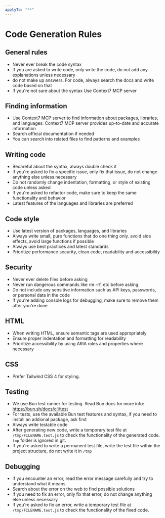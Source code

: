 ```yaml
---
applyTo: "**"
---
```


# Code Generation Rules

## General rules

- Never ever break the code syntax
- If you are asked to write code, only write the code, do not add any explanations unless necessary
- do not make up answers. For code, always search the docs and write code based on that
- If you're not sure about the syntax Use Context7 MCP server

## Finding information

- Use Context7 MCP server to find information about packages, libraries, and languages. Context7 MCP server provides up-to-date and accurate information
- Search official documentation if needed
- You can search into related files to find patterns and examples

## Writing code

- Becareful about the syntax, always double check it
- If you're asked to fix a specific issue, only fix that issue, do not change anything else unless necessary
- Do not randomly change indentation, formatting, or style of existing code unless asked
- If you're asked to refactor code, make sure to keep the same functionality and behavior
- Latest features of the languages and libraries are preferred

## Code style

- Use latest version of packages, languages, and libraries
- Always write small, pure functions that do one thing only. avoid side effects, avoid large functions if possible
- Always use best practices and latest standards
- Prioritize performance security, clean code, readability and accessibility

## Security

- Never ever delete files before asking
- Never run dangerous commands like rm -rf, etc before asking
- Do not include any sensitive information such as API keys, passwords, or personal data in the code
- If you're adding console logs for debugging, make sure to remove them after you're done

## HTML

- When writing HTML, ensure semantic tags are used appropriately
- Ensure proper indentation and formatting for readability
- Prioritize accessibility by using ARIA roles and properties where necessary

## CSS

- Prefer Tailwind CSS 4 for styling.

## Testing

- We use Bun test runner for testing. Read Bun docs for more info: https://bun.sh/docs/cli/test
- For tests, use the available Bun test features and syntax, if you need to install an addional package, ask first
- Always write testable code
- After generating new code, write a temporary test file at `/tmp/FILENAME.test.js` to check the functionality of the generated code. `tmp` folder is ignored in git.
- If you're asked to write a permanent test file, write the test file within the project structure, do not write it in `/tmp`

## Debugging

- If you encounter an error, read the error message carefully and try to understand what it means
- Search about the error on the web to find possible solutions
- If you need to fix an error, only fix that error, do not change anything else unless necessary
- If you're asked to fix an error, write a temporary test file at `/tmp/FILENAME.test.js` to check the functionality of the fixed code.

